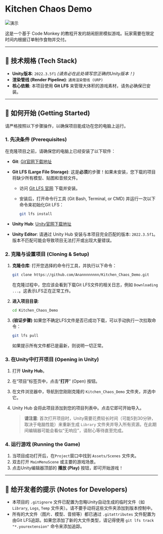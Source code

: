 # Kitchen Chaos Demo

![演示](C:\Users\Anan\Desktop\演示.gif)

这是一个基于  Code Monkey 的教程开发的胡闹厨房模拟游戏。玩家需要在限定时间内根据订单制作食物并交付。

---

## 🚀 技术规格 (Tech Stack)

*   **Unity版本**: `2022.3.5f1` *(请务必在此处填写您正确的Unity版本！)*
*   **渲染管线 (Render Pipeline)**: `通用渲染管线 (URP)`
*   **核心依赖**: 本项目使用 **Git LFS** 来管理大体积的游戏素材，请务必确保已安装。

---

## 🔧 如何开始 (Getting Started)

请严格按照以下步骤操作，以确保项目能成功在您的电脑上运行。

### 1. 先决条件 (Prerequisites)

在克隆项目之前，请确保您的电脑上已经安装了以下软件：

* **Git**: [Git官网下载地址](https://git-scm.com/)

* **Git LFS (Large File Storage)**: 这是**必须**的步骤！如果未安装，您下载的项目将缺少所有模型、贴图和音频文件。

  * 访问 [Git LFS 官网](https://git-lfs.github.com/) 下载并安装。

  * 安装后，打开命令行工具 (Git Bash, Terminal, or CMD) 并运行一次以下命令来初始化Git LFS：

    ```bash
    git lfs install
    ```

* **Unity Hub**: [Unity官网下载地址](https://unity.com/download)

* **Unity Editor**: 请通过 Unity Hub 安装与本项目完全匹配的版本: `2022.3.5f1`。版本不匹配可能会导致项目无法打开或出现大量错误。

### 2. 克隆与设置项目 (Cloning & Setup)

1. **克隆仓库**: 打开您选择的命令行工具，并执行以下命令：

   ```bash
   git clone https://github.com/Anannnnnnnn/Kitchen_Chaos_Demo.git
   ```

   在克隆过程中，您应该会看到下载Git LFS文件的相关日志，例如 `Downloading ...`。这表示LFS正在正常工作。

2. **进入项目目录**:

   ```bash
   cd Kitchen_Chaos_Demo
   ```

3. **(验证步骤)** 如果您不确定LFS文件是否已成功下载，可以手动执行一次拉取命令：

   ```bash
   git lfs pull
   ```

   如果提示所有文件都已是最新，则说明一切正常。

### 3. 在Unity中打开项目 (Opening in Unity)

1. 打开 **Unity Hub**。

2. 在“项目”标签页中，点击“**打开**” (Open) 按钮。

3. 在文件浏览器中，导航到您刚刚克隆的 `Kitchen_Chaos_Demo` 文件夹，并选中它。

4. Unity Hub 会将此项目添加到您的项目列表中。点击它即可开始导入。

   > **请注意**: 首次打开项目时，Unity需要花费较长时间（可能5到30分钟，取决于电脑性能）来重新生成 `Library` 文件夹并导入所有资源。在此期间编辑器可能会看似“无响应”，请耐心等待直至完成。

### 4. 运行游戏 (Running the Game)

1.  当项目成功打开后，在`Project`窗口中找到 `Assets/Scenes` 文件夹。
2.  双击打开 `MainMenuScene` 或主要的游戏场景。
3.  点击Unity编辑器顶部的 **播放 (Play)** 按钮，即可开始游戏！

---

## 📝 给开发者的提示 (Notes for Developers)

*   本项目的 `.gitignore` 文件已配置为忽略Unity自动生成的临时文件（如 `Library`, `Logs`, `Temp` 文件夹）。请不要手动将这些文件夹添加到版本控制中。
*   所有的大文件（图片、模型、音频等）都已通过 `.gitattributes` 文件配置为由Git LFS追踪。如果您添加了新的大文件类型，请记得使用 `git lfs track "*.yourextension"` 命令来添加追踪。
